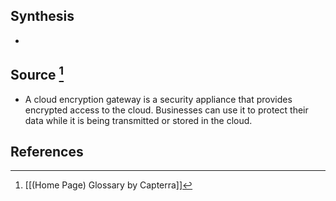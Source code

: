 ## Synthesis
- 
## Source [^1]
- A cloud encryption gateway is a security appliance that provides encrypted access to the cloud. Businesses can use it to protect their data while it is being transmitted or stored in the cloud.
## References

[^1]: [[(Home Page) Glossary by Capterra]]